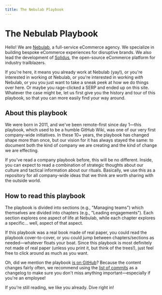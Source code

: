 ```yaml
---
title: The Nebulab Playbook
---
```


# The Nebulab Playbook

Hello! We are [Nebulab](https://nebulab.com), a full-service eCommerce agency. We specialize in
building bespoke eCommerce experiences for disruptive brands. We also lead the development of
[Solidus](https://solidus.io), the open-source eCommerce platform for industry trailblazers.

If you're here, it means you already work at Nebulab (yay!), or you're interested in working _at_
Nebulab, or you're interested in working _with_ Nebulab, or you you just want to take a sneak peek
at how we do things over here. Or maybe you rage-clicked a SERP and ended up on this site. Whatever
the case might be, let us first give you the history and tour of this playbook, so that you can more
easily find your way around.

## About this playbook

We were born in 2011, and we've been remote-first since day 1—this playbook, which used to be a
humble GitHub Wiki, was one of our very first company-wide initiatives. In these 10+ years, the
playbook has changed shape more than once, but our vision for it has always stayed the same: to
document both the kind of company we are creating and the kind of change we are effecting.

If you've read a company playbook before, this will be no different. Inside, you can expect to read
a combination of strategic thoughts about our culture and tactical information about our rituals.
Basically, we use this as a repository for all company-wide ideas that we think are worth sharing
with the outside world.

## How to read this playbook

The playbook is divided into sections (e.g., "Managing teams") which themselves are divided into
chapters (e.g., "Leading engagements"). Each section explores one aspect of life at Nebulab, while
each chapter explores a specific… well, aspect of that aspect.

If this playbook was a real book made of real paper, you could read the playbook cover-to-cover, or
you could jump between chapters/sections as needed—whatever floats your boat. Since this playbook
is most definitely not made of real paper (unless you print it, but think of the trees!), just
feel free to click around as much as you want.

Oh, did we mention the playbook [is on GitHub](https://github.com/nebulab/playbook)? Because the
content changes fairly often, we recommend using the [list of commits](https://github.com/nebulab/playbook/commits/master)
as a changelog to make sure you don't miss anything important—especially if you're an employee!

If you're still reading, we like you already. Dive right in!
